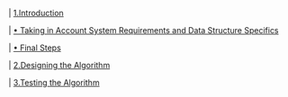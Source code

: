 | [1.Introduction](intro.md)

|    [• Taking in Account System Requirements and Data Structure Specifics](./intro.md#taking-in-account-the-data-structure's-specifics)

|    [• Final Steps](./intro.md#final-steps)

| [2.Designing the Algorithm](designing.md)

| [3.Testing the Algorithm](testing.md)